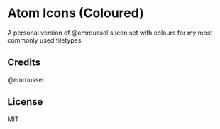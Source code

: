# Atom Icons (Coloured)

A personal version of @emroussel's icon set with colours for my most commonly used filetypes

## Credits

@emroussel

## License

MIT
